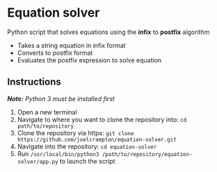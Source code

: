 # Equation solver
Python script that solves equations using the __infix__ to __postfix__ algorithm
- Takes a string equation in infix format
- Converts to postfix format
- Evaluates the postfix expression to solve equation

## Instructions
*__Note:__ Python 3 must be installed first*
1. Open a new terminal
2. Navigate to where you want to clone the repository into: ```cd path/to/repository```
3. Clone the repository via https: ```git clone https://github.com/joelcrampton/equation-solver.git```
4. Navigate into the repository: ```cd equation-solver```
5. Run ```/usr/local/bin/python3 /path/to/repository/equation-solver/app.py``` to launch the script
